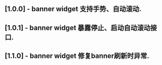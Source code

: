 ## [1.0.0] - banner widget 支持手势、自动滚动.
## [1.0.1] - banner widget 暴露停止、启动自动滚动接口.
## [1.1.0] - banner widget 修复banner刷新时异常.